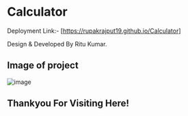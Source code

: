 # Calculator

Deployment Link:- [https://rupakrajput19.github.io/Calculator]

Design & Developed By Ritu Kumar.

## Image of project

![image](https://i.ibb.co/WcPfSnw/ezgif-com-gif-maker-1.gif)

## Thankyou For Visiting Here!